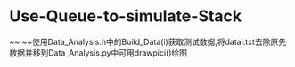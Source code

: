# Use-Queue-to-simulate-Stack
~~ ~~使用Data_Analysis.h中的Build_Data(i)获取测试数据,将datai.txt去除原先数据并移到Data_Analysis.py中可用drawpici()绘图
